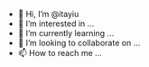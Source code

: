 - 👋 Hi, I’m @itayiu
- 👀 I’m interested in ...
- 🌱 I’m currently learning ...
- 💞️ I’m looking to collaborate on ...
- 📫 How to reach me ...

<!---
itayiu/itayiu is a ✨ special ✨ repository because its `README.md` (this file) appears on your GitHub profile.
You can click the Preview link to take a look at your changes.
--->
